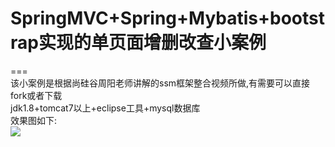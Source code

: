 # SpringMVC+Spring+Mybatis+bootstrap实现的单页面增删改查小案例
===<br/>
该小案例是根据尚硅谷周阳老师讲解的ssm框架整合视频所做,有需要可以直接fork或者下载<br/>
jdk1.8+tomcat7以上+eclipse工具+mysql数据库
<br/>
效果图如下:<br/>
![](https://github.com/ctf520lq/ssm-crud/raw/master/image/首页.png)
